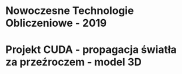# Nowoczesne Technologie Obliczeniowe - 2019
# Projekt CUDA - propagacja światła za przeźroczem - model 3D


